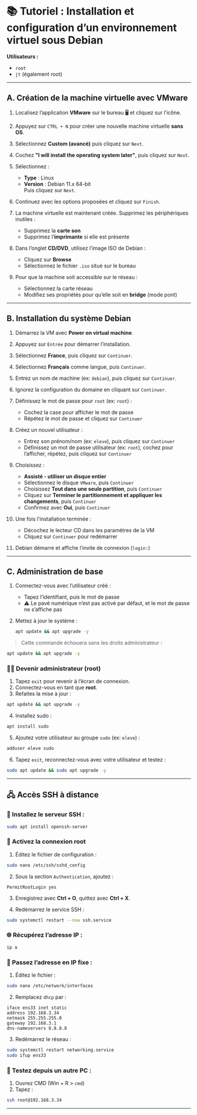 # 📚 Tutoriel : Installation et configuration d’un environnement virtuel sous Debian

**Utilisateurs :**
- `root`
- `jt` (également root)

---

## A. Création de la machine virtuelle avec VMware

1. Localisez l’application **VMware** sur le bureau 🖥️ et cliquez sur l’icône.

2. Appuyez sur `CTRL + N` pour créer une nouvelle machine virtuelle **sans OS**.

3. Sélectionnez **Custom (avancé)** puis cliquez sur `Next`.

4. Cochez **"I will install the operating system later"**, puis cliquez sur `Next`.

5. Sélectionnez :
   - **Type** : Linux
   - **Version** : Debian 11.x 64-bit  
   Puis cliquez sur `Next`.

6. Continuez avec les options proposées et cliquez sur `Finish`.

7. La machine virtuelle est maintenant créée. Supprimez les périphériques inutiles :
   - Supprimez la **carte son**
   - Supprimez l’**imprimante** si elle est présente

8. Dans l’onglet **CD/DVD**, utilisez l’image ISO de Debian :
   - Cliquez sur **Browse**
   - Sélectionnez le fichier `.iso` situé sur le bureau

9. Pour que la machine soit accessible sur le réseau :
   - Sélectionnez la carte réseau
   - Modifiez ses propriétés pour qu’elle soit en **bridge** (mode pont)

---

## B. Installation du système Debian

1. Démarrez la VM avec **Power on virtual machine**.

2. Appuyez sur `Entrée` pour démarrer l’installation.

3. Sélectionnez **France**, puis cliquez sur `Continuer`.

4. Sélectionnez **Français** comme langue, puis `Continuer`.

5. Entrez un nom de machine (ex: `debian`), puis cliquez sur `Continuer`.

6. Ignorez la configuration du domaine en cliquant sur `Continuer`.

7. Définissez le mot de passe pour `root` (ex: `root`) :
   - Cochez la case pour afficher le mot de passe
   - Répétez le mot de passe et cliquez sur `Continuer`

8. Créez un nouvel utilisateur :
   - Entrez son prénom/nom (ex: `eleve`), puis cliquez sur `Continuer`
   - Définissez un mot de passe utilisateur (ex: `root`), cochez pour l’afficher, répétez, puis cliquez sur `Continuer`

9. Choisissez :
   - **Assisté - utiliser un disque entier**
   - Sélectionnez le disque `VMware`, puis `Continuer`
   - Choisissez **Tout dans une seule partition**, puis `Continuer`
   - Cliquez sur **Terminer le partitionnement et appliquer les changements**, puis `Continuer`
   - Confirmez avec **Oui**, puis `Continuer`

10. Une fois l'installation terminée :
    - Décochez le lecteur CD dans les paramètres de la VM
    - Cliquez sur `Continuer` pour redémarrer

11. Debian démarre et affiche l’invite de connexion (`login:`)

---

## C. Administration de base

1. Connectez-vous avec l’utilisateur créé :
   - Tapez l’identifiant, puis le mot de passe
   - ⚠️ Le pavé numérique n’est pas activé par défaut, et le mot de passe ne s’affiche pas

2. Mettez à jour le système :
   ```bash
   apt update && apt upgrade -y


> Cette commande échouera sans les droits administrateur :

```bash
apt update && apt upgrade -y
```

### 🧑‍💼 Devenir administrateur (root)

1. Tapez `exit` pour revenir à l’écran de connexion.
2. Connectez-vous en tant que **root**.
3. Refaites la mise à jour :
```bash
apt update && apt upgrade -y
```
4. Installez sudo :
```bash
apt install sudo
```
5. Ajoutez votre utilisateur au groupe `sudo` (ex: `eleve`) :
```bash
adduser eleve sudo
```
6. Tapez `exit`, reconnectez-vous avec votre utilisateur et testez :
```bash
sudo apt update && sudo apt upgrade -y
```

---

## 🖧 Accès SSH à distance

### 🔌 Installez le serveur SSH :
```bash
sudo apt install openssh-server
```

### 🔐 Activez la connexion root

1. Éditez le fichier de configuration :
```bash
sudo nano /etc/ssh/sshd_config
```
2. Sous la section `Authentication`, ajoutez :
```nginx
PermitRootLogin yes
```
3. Enregistrez avec **Ctrl + O**, quittez avec **Ctrl + X**.

4. Redémarrez le service SSH :
```bash
sudo systemctl restart --now ssh.service
```

### 🌐 Récupérez l’adresse IP :
```bash
ip a
```

### 📡 Passez l’adresse en IP fixe :

1. Éditez le fichier :
```bash
sudo nano /etc/network/interfaces
```
2. Remplacez `dhcp` par :
```nginx
iface ens33 inet static   
address 192.168.3.34
netmask 255.255.255.0
gateway 192.168.3.1
dns-nameservers 8.8.8.8
```
3. Redémarrez le réseau :
```bash
sudo systemctl restart networking.service
sudo ifup ens33
```

### 🧪 Testez depuis un autre PC :
1. Ouvrez CMD (Win + R > `cmd`)
2. Tapez :
```bash
ssh root@192.168.3.34
```

---

